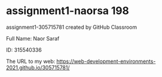 # assignment1-naorsa 198
assignment1-305715781 created by GitHub Classroom

Full Name: Naor Saraf

ID: 315540336

The URL to my web: https://web-development-environments-2021.github.io/305715781/
